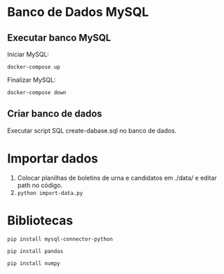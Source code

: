 # Banco de Dados MySQL

## Executar banco MySQL

Iniciar MySQL:
```
docker-compose up
```

Finalizar MySQL:
```
docker-compose down
```

## Criar banco de dados

Executar script SQL create-dabase.sql no banco de dados.

# Importar dados

1. Colocar planilhas de boletins de urna e candidatos em ./data/ e editar path no código.
2. ```python import-data.py```

# Bibliotecas

```
pip install mysql-connector-python
```

```
pip install pandas
```

```
pip install numpy
```